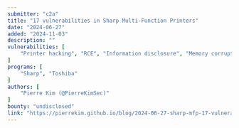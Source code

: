 ```yaml
---
submitter: "c2a"
title: "17 vulnerabilities in Sharp Multi-Function Printers"
date: "2024-06-27"
added: "2024-11-03"
description: ""
vulnerabilities: [
    "Printer hacking", "RCE", "Information disclosure", "Memory corruption", "Buffer Overflow", "DoS", "LFI", "XSS", "Hardcoded API keys", "Default credentials", "Missing authentication", "Directory listing", "Authentication bypass", "LDAP"
]
programs: [
    "Sharp", "Toshiba"
]
authors: [
    "Pierre Kim (@PierreKimSec)"
]
bounty: "undisclosed"
link: "https://pierrekim.github.io/blog/2024-06-27-sharp-mfp-17-vulnerabilities.html"
---
```




